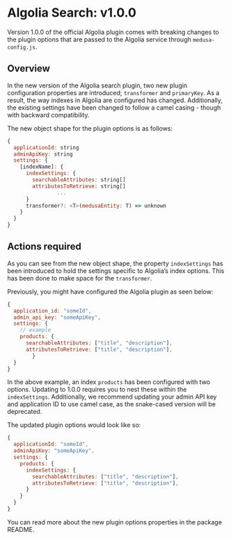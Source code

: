 # Algolia Search: v1.0.0

Version 1.0.0 of the official Algolia plugin comes with breaking changes to the plugin options that are passed to the Algolia service through `medusa-config.js`.

## Overview

In the new version of the Algolia search plugin, two new plugin configuration properties are introduced; `transformer` and `primaryKey`.  As a result, the way indexes in Algolia are configured has changed. Additionally, the existing settings have been changed to follow a camel casing - though with backward compatibility.

The new object shape for the plugin options is as follows:

```jsx
{
  applicationId: string
  adminApiKey: string
  settings: {
    [indexName]: {
      indexSettings: {
        searchableAttributes: string[]
        attributesToRetrieve: string[]
				...
      }
      transformer?: <T>(medusaEntity: T) => unknown
    }
  }
}
```

## Actions required

As you can see from the new object shape, the property `indexSettings` has been introduced to hold the settings specific to Algolia’s index options. This has been done to make space for the `transformer`. 

Previously, you might have configured the Algolia plugin as seen below:

```jsx
{
  application_id: "someId",
  admin_api_key: "someApiKey",
  settings: {
    // example
    products: {
      searchableAttributes: ["title", "description"],
      attributesToRetrieve: ["title", "description"],
		}
  }
}
```

In the above example, an index `products` has been configured with two options. Updating to 1.0.0 requires you to nest these within the `indexSettings`. Additionally, we recommend updating your admin API key and application ID to use camel case, as the snake-cased version will be deprecated. 

The updated plugin options would look like so:

```jsx
{
  applicationId: "someId",
  adminApiKey: "someApiKey",
  settings: {
    products: {
      indexSettings: {
        searchableAttributes: ["title", "description"],
        attributesToRetrieve: ["title", "description"],
      }
    }
  }
}
```

You can read more about the new plugin options properties in the package README.